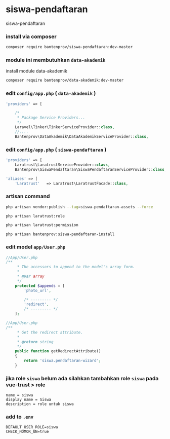 # siswa-pendaftaran
siswa-pendaftaran


### install via composer
```bash
composer require bantenprov/siswa-pendaftaran:dev-master
```

### module ini membutuhkan `data-akademik`

install module data-akademik

```bash
composer require bantenprov/data-akademik:dev-master
```

### edit `config/app.php` ( `data-akademik` )

```php
'providers' => [

    /*
     * Package Service Providers...
     */
    Laravel\Tinker\TinkerServiceProvider::class,
    //....
    Bantenprov\DataAkademik\DataAkademikServiceProvider::class,
```


### edit `config/app.php` ( `siswa-pendaftaran` )

```php
'providers' => [
    Laratrust\LaratrustServiceProvider::class,
    Bantenprov\SiswaPendaftaran\SiswaPendaftaranServiceProvider::class,
```

```php
'aliases' => [
    'Laratrust'   => Laratrust\LaratrustFacade::class,
```

### artisan command

```bash
php artisan vendor:publish --tag=siswa-pendaftaran-assets --force
```

```bash
php artisan laratrust:role
```

```bash
php artisan laratrust:permission
```

```
php artisan bantenprov:siswa-pendaftaran-install
```

### edit model `app/User.php`
```php
//App/User.php
/**
     * The accessors to append to the model's array form.
     *
     * @var array
     */
    protected $appends = [
        'photo_url',

        /* --------- */
        'redirect',
        /* --------- */
    ];
```

```php
//App/User.php
/**
     * Get the redirect attribute.
     *
     * @return string
     */
    public function getRedirectAttribute()
    {
        return 'siswa.pendaftaran-wizard';
    }
```

### jika role `siswa` belum ada silahkan tambahkan role `siswa` pada vue-trust > role

```
name = siswa
display name = Siswa
description = role untuk siswa

```

### add to `.env`

```
DEFAULT_USER_ROLE=siswa
CHECK_NOMOR_UN=true
```

